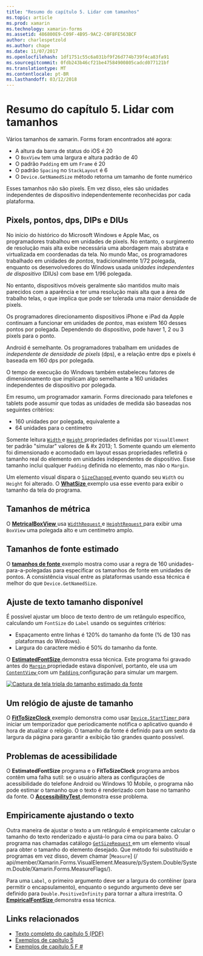 ```yaml
---
title: "Resumo do capítulo 5. Lidar com tamanhos"
ms.topic: article
ms.prod: xamarin
ms.technology: xamarin-forms
ms.assetid: 486800E9-C09F-4B95-9AC2-C0F8FE563BCF
author: charlespetzold
ms.author: chape
ms.date: 11/07/2017
ms.openlocfilehash: 1df1751c55c6a031bf9f26d774b739f4ca83fa91
ms.sourcegitcommit: 0fdb243b46cf21be47584900805cadcd077121bf
ms.translationtype: MT
ms.contentlocale: pt-BR
ms.lasthandoff: 03/12/2018
---
```

# <a name="summary-of-chapter-5-dealing-with-sizes"></a>Resumo do capítulo 5. Lidar com tamanhos

Vários tamanhos de xamarin. Forms foram encontrados até agora:

- A altura da barra de status do iOS é 20
- O `BoxView` tem uma largura e altura padrão de 40
- O padrão `Padding` em um `Frame` é 20
- O padrão `Spacing` no `StackLayout` é 6
- O `Device.GetNamedSize` método retorna um tamanho de fonte numérico

Esses tamanhos não são pixels. Em vez disso, eles são unidades independentes de dispositivo independentemente reconhecidas por cada plataforma.

## <a name="pixels-points-dps-dips-and-dius"></a>Pixels, pontos, dps, DIPs e DIUs

No início do histórico do Microsoft Windows e Apple Mac, os programadores trabalhou em unidades de pixels. No entanto, o surgimento de resolução mais alta exibe necessária uma abordagem mais abstrata e virtualizada em coordenadas da tela. No mundo Mac, os programadores trabalhado em unidades de *pontos*, tradicionalmente 1/72 polegada, enquanto os desenvolvedores do Windows usada *unidades independentes de dispositivo* (DIUs) com base em 1/96 polegada.

No entanto, dispositivos móveis geralmente são mantidos muito mais parecidos com a aparência e ter uma resolução mais alta que a área de trabalho telas, o que implica que pode ser tolerada uma maior densidade de pixels.

Os programadores direcionamento dispositivos iPhone e iPad da Apple continuam a funcionar em unidades de *pontos*, mas existem 160 desses pontos por polegada. Dependendo do dispositivo, pode haver 1, 2 ou 3 pixels para o ponto.

Android é semelhante. Os programadores trabalham em unidades de *independente de densidade de pixels* (dps), e a relação entre dps e pixels é baseada em 160 dps por polegada.

O tempo de execução do Windows também estabeleceu fatores de dimensionamento que implicam algo semelhante a 160 unidades independentes de dispositivo por polegada.

Em resumo, um programador xamarin. Forms direcionado para telefones e tablets pode assumir que todas as unidades de medida são baseadas nos seguintes critérios:

- 160 unidades por polegada, equivalente a
- 64 unidades para o centímetro

Somente leitura [ `Width` ](https://developer.xamarin.com/api/property/Xamarin.Forms.VisualElement.Width/) e [ `Height` ](https://developer.xamarin.com/api/property/Xamarin.Forms.VisualElement.Height/) propriedades definidas por `VisualElement` ter padrão "simular" valores de & #x 2013; 1. Somente quando um elemento foi dimensionado e acomodado em layout essas propriedades refletirá o tamanho real do elemento em unidades independentes de dispositivo. Esse tamanho inclui qualquer `Padding` definida no elemento, mas não o `Margin`.

Um elemento visual dispara o [ `SizeChanged` ](https://developer.xamarin.com/api/event/Xamarin.Forms.VisualElement.SizeChanged/) evento quando seu `Width` ou `Height` foi alterado. O [ **WhatSize** ](https://github.com/xamarin/xamarin-forms-book-samples/tree/master/Chapter05/WhatSize) exemplo usa esse evento para exibir o tamanho da tela do programa.

## <a name="metrical-sizes"></a>Tamanhos de métrica

O [ **MetricalBoxView** ](https://github.com/xamarin/xamarin-forms-book-samples/tree/master/Chapter05/MetricalBoxView) usa [ `WidthRequest` ](https://developer.xamarin.com/api/property/Xamarin.Forms.VisualElement.WidthRequest/) e [ `HeightRequest` ](https://developer.xamarin.com/api/property/Xamarin.Forms.VisualElement.HeightRequest/) para exibir uma `BoxView` uma polegada alto e um centímetro amplo.

## <a name="estimated-font-sizes"></a>Tamanhos de fonte estimado

O [ **tamanhos de fonte** ](https://github.com/xamarin/xamarin-forms-book-samples/tree/master/Chapter05/FontSizes) exemplo mostra como usar a regra de 160 unidades-para-a-polegadas para especificar os tamanhos de fonte em unidades de pontos. A consistência visual entre as plataformas usando essa técnica é melhor do que `Device.GetNamedSize`.

## <a name="fitting-text-to-available-size"></a>Ajuste de texto tamanho disponível

É possível ajustar um bloco de texto dentro de um retângulo específico, calculando um `FontSize` do `Label` usando os seguintes critérios:

- Espaçamento entre linhas é 120% do tamanho da fonte (% de 130 nas plataformas do Windows).
- Largura do caractere médio é 50% do tamanho da fonte.

O [ **EstimatedFontSize** ](https://github.com/xamarin/xamarin-forms-book-samples/tree/master/Chapter05/EstimatedFontSize) demonstra essa técnica. Este programa foi gravado antes do [ `Margin` ](https://developer.xamarin.com/api/property/Xamarin.Forms.View.Margin/) propriedade estava disponível, portanto, ele usa um [ `ContentView` ](https://developer.xamarin.com/api/type/Xamarin.Forms.ContentView/) com um [ `Padding` ](https://developer.xamarin.com/api/property/Xamarin.Forms.Layout.Padding/) configuração para simular um margem.

[![Captura de tela tripla do tamanho estimado da fonte](images/ch05fg07-small.png "texto ajustar ao tamanho disponível")](images/ch05fg07-large.png#lightbox "texto ajustar ao tamanho disponível")

## <a name="a-fit-to-size-clock"></a>Um relógio de ajuste de tamanho

O [ **FitToSizeClock** ](https://github.com/xamarin/xamarin-forms-book-samples/tree/master/Chapter05/FitToSizeClock) exemplo demonstra como usar [ `Device.StartTimer` ](https://developer.xamarin.com/api/member/Xamarin.Forms.Device.StartTimer/p/System.TimeSpan/System.Func%7BSystem.Boolean%7D/) para iniciar um temporizador que periodicamente notifica o aplicativo quando é hora de atualizar o relógio. O tamanho da fonte é definido para um sexto da largura da página para garantir a exibição tão grandes quanto possível.

## <a name="accessibility-issues"></a>Problemas de acessibilidade

O **EstimatedFontSize** programa e o **FitToSizeClock** programa ambos contêm uma falha sutil: se o usuário altera as configurações de acessibilidade do telefone Android ou Windows 10 Mobile, o programa não pode estimar o tamanho que o texto é renderizado com base no tamanho da fonte. O [ **AccessibilityTest** ](https://github.com/xamarin/xamarin-forms-book-samples/tree/master/Chapter05/AccessibilityTest) demonstra esse problema.

## <a name="empirically-fitting-text"></a>Empiricamente ajustando o texto

Outra maneira de ajustar o texto a um retângulo é empiricamente calcular o tamanho do texto renderizado e ajustá-lo para cima ou para baixo. O programa nas chamadas catálogo [ `GetSizeRequest` ](https://developer.xamarin.com/api/member/Xamarin.Forms.VisualElement.GetSizeRequest/p/System.Double/System.Double/) em um elemento visual para obter o tamanho do elemento desejado. Que método foi substituído e programas em vez disso, devem chamar [`Measure`] (/ api/member/Xamarin.Forms.VisualElement.Measure/p/System.Double/System.Double/Xamarin.Forms.MeasureFlags/).

Para uma `Label`, o primeiro argumento deve ser a largura do contêiner (para permitir o encapsulamento), enquanto o segundo argumento deve ser definido para `Double.PositiveInfinity` para tornar a altura irrestrita. O [ **EmpiricalFontSize** ](https://github.com/xamarin/xamarin-forms-book-samples/tree/master/Chapter05/EmpiricalFontSize) demonstra essa técnica.



## <a name="related-links"></a>Links relacionados

- [Texto completo do capítulo 5 (PDF)](https://download.xamarin.com/developer/xamarin-forms-book/XamarinFormsBook-Ch05-Apr2016.pdf)
- [Exemplos de capítulo 5](https://github.com/xamarin/xamarin-forms-book-samples/tree/master/Chapter05)
- [Exemplos de capítulo 5 F #](https://github.com/xamarin/xamarin-forms-book-samples/tree/master/Chapter05/FS)
